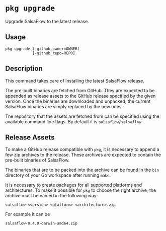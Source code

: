 # `pkg upgrade` #

Upgrade SalsaFlow to the latest release.

## Usage ##

```
pkg upgrade [-github_owner=OWNER]
            [-github_repo=REPO]
```

## Description ##

This command takes care of installing the latest SalsaFlow release.

The pre-built binaries are fetched from GitHub. They are expected to be appended
as release assets to the GitHub release specified by the given version.
Once the binaries are downloaded and unpacked, the current SalsaFlow binaries
are simply replaced by the new ones.

The repository that the assets are fetched from can be specified using
the available command line flags. By default it is `salsaflow/salsaflow`.

## Release Assets ##

To make a GitHub release compatible with `pkg`, it is necessary to
append a few zip archives to the release. These archives are expected to
contain the pre-built binaries of SalsaFlow.

The binaries that are to be packed into the archive can be found in the
`bin` directory of your Go workspace after running `make`.

It is necessary to create packages for all supported platforms and architectures.
To make it possible for `pkg` to choose the right archive, the archive must
be named in the following way:

```
salsaflow-<version>-<platform>-<architecture>.zip
```

For example it can be

```
salsaflow-0.4.0-darwin-amd64.zip
```
